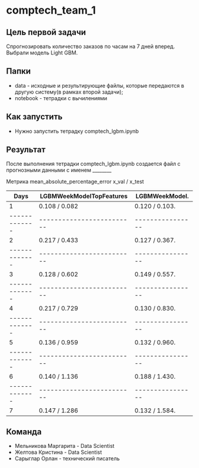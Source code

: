 # comptech_team_1

## Цель первой задачи 
Спрогнозировать количество заказов по часам на 7 дней вперед. 
Выбрали модель Light GBM.


## Папки
- data - исходные и результирующие файлы, которые передаются в другую систему(в рамках второй задачи);
- notebook - тетрадки с вычилениями


## Как запустить
- Нужно запустить тетрадку сomptech_lgbm.ipynb  


## Результат

После выполнения тетрадки сomptech_lgbm.ipynb создается файл с прогнозными данными с именем ________

Метрика mean_absolute_percentage_error  x_val / x_test

|Days         |LGBMWeekModelTopFeatures | LGBMWeekModel. |
|-------------|-------------------------|----------------|
|1            |    0.108 / 0.082        | 0.120 / 0.103. |   
|-------------|-------------------------|----------------|
|2            |    0.217 / 0.433        | 0.127 / 0.367. |
|-------------|-------------------------|----------------|
|3            |    0.128 / 0.602        | 0.149 / 0.557. |
|-------------|-------------------------|----------------|
|4            |    0.217 / 0.729        | 0.130 / 0.830. |
|-------------|-------------------------|----------------|
|5            |    0.136 / 0.959        | 0.132 / 0.960. |
|-------------|-------------------------|----------------|
|6            |    0.140 / 1.136        | 0.188 / 1.430. |
|-------------|-------------------------|----------------|
|7            |    0.147 / 1.286        | 0.132 / 1.584. |
 


## Команда

- Мельникова Маргарита - Data Scientist
- Желтова Кристина - Data Scientist
- Сарыглар Орлан - технический писатель
